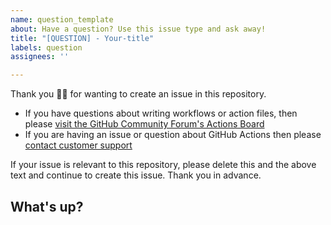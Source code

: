 ```yaml
---
name: question_template
about: Have a question? Use this issue type and ask away!
title: "[QUESTION] - Your-title"
labels: question
assignees: ''

---
```


Thank you 🙇‍♀ for wanting to create an issue in this repository.

* If you have questions about writing workflows or action files, then please [visit the GitHub Community Forum's Actions Board](https://github.community/t5/GitHub-Actions/bd-p/actions)
* If you are having an issue or question about GitHub Actions then please [contact customer support](https://help.github.com/en/articles/about-github-actions#contacting-support)

If your issue is relevant to this repository, please delete this and the above text and continue to create this issue. Thank you in advance.

## What's up?
